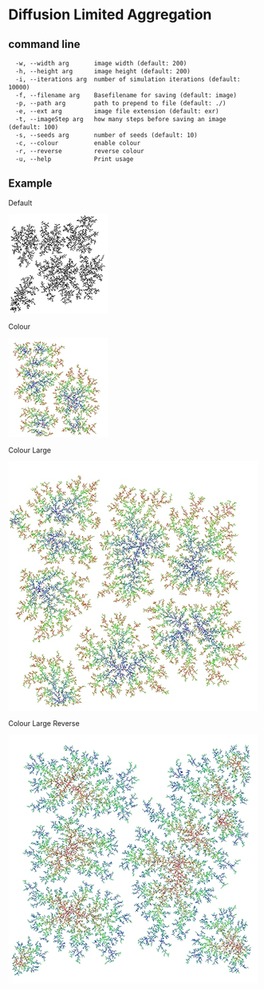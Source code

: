 # Diffusion Limited Aggregation

## command line

```
  -w, --width arg       image width (default: 200)
  -h, --height arg      image height (default: 200)
  -i, --iterations arg  number of simulation iterations (default: 10000)
  -f, --filename arg    Basefilename for saving (default: image)
  -p, --path arg        path to prepend to file (default: ./)
  -e, --ext arg         image file extension (default: exr)
  -t, --imageStep arg   how many steps before saving an image (default: 100)
  -s, --seeds arg       number of seeds (default: 10)
  -c, --colour          enable colour
  -r, --reverse         reverse colour
  -u, --help            Print usage
```

## Example
Default

![Default](images/image.jpg)

Colour

![Colour](images/colour.jpg)

Colour Large

![Colour Large](images/colourLarge.jpg)

Colour Large Reverse

![Colour Large Reverse](images/colourReverse.jpg)

